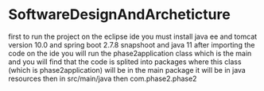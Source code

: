 # SoftwareDesignAndArcheticture
first to run the project on the eclipse ide you must install java ee and tomcat version 10.0 and spring boot 2.7.8 snapshoot 
and java 11 
after importing the code on the ide you will run the phase2application class which is the main and you will find that the code is splited into packages where this class (which is phase2application) will be in the main package it will be in java resources then in src/main/java then com.phase2.phase2
